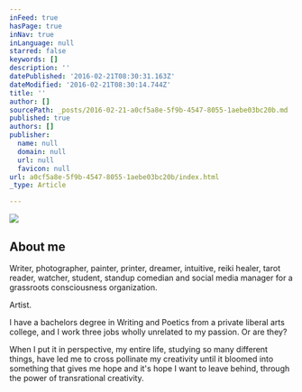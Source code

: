 ```yaml
---
inFeed: true
hasPage: true
inNav: true
inLanguage: null
starred: false
keywords: []
description: ''
datePublished: '2016-02-21T08:30:31.163Z'
dateModified: '2016-02-21T08:30:14.744Z'
title: ''
author: []
sourcePath: _posts/2016-02-21-a0cf5a8e-5f9b-4547-8055-1aebe03bc20b.md
published: true
authors: []
publisher:
  name: null
  domain: null
  url: null
  favicon: null
url: a0cf5a8e-5f9b-4547-8055-1aebe03bc20b/index.html
_type: Article

---
```

![](https://the-grid-user-content.s3-us-west-2.amazonaws.com/421171eb-f583-439b-a031-816f2b5d753a.JPG)

## About me

Writer, photographer, painter, printer, dreamer, intuitive, reiki healer, tarot reader, watcher, student, standup comedian and social media manager for a grassroots consciousness organization. 

Artist.

I have a bachelors degree in Writing and Poetics from a private liberal arts college, and I work three jobs wholly unrelated to my passion. Or are they? 

When I put it in perspective, my entire life, studying so many different things, have led me to cross pollinate my creativity until it bloomed into something that gives me hope and it's hope I want to leave behind, through the power of transrational creativity.